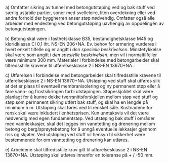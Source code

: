 a) Omfatter sikring av tunnel med betongutstøping ved og bak stuff ved særlig ustabile partier, soner med svelleleire, liten overdekning eller ved andre forhold der byggherren anser støp nødvendig.
Omfatter også alle arbeider med endesteng ved betongutstøping uavhengig av oppdelingen av betongutstøpingen.

b) Betong skal være i fasthetsklasse B35, bestandighetsklasse M45 og kloridklasse Cl 0,1 iht. NS-EN 206+NA. Ev. behov for armering vurderes i hvert enkelt tilfelle og er angitt i *den spesielle beskrivelsen*. Minstetykkelse skal være som angitt i *den spesielle beskrivelsen*, men vil i normaltilfeller være minimum 300 mm. Materialer i forbindelse med betongarbeider skal tilfredsstille kravene til utførelsesklasse 2 i NS-EN 13670+NA..

c) Utførelsen i forbindelse med betongarbeider skal tilfredsstille kravene til utførelsesklasse 2 i NS-EN 13670+NA. Utstøping ved stuff skal utføres slik at det er plass til eventuell membranisolering og ny permanent støp eller å føre vann- og frostsikringen forbi utstøpingen.
Støpeskjoldet skal være planlagt for å kunne dekke tverrsnittsforskjellen mellom støp ved stuff og støp som permanent sikring utført bak stuff, og skal ha en lengde på minimum 5 m.
Utstøping skal føres ned til rensket såle. Kostnadene for rensk skal være inkludert i enhetsprisen. Kun unntaksvis vil det være nødvendig med egen fundamentstøp.
Ved utstøping bak stuff i områder med vannlekkasjer, skal det legges inn vanntetting og drenering mellom betong og berg/sprøytebetong for å unngå eventuelle lekkasjer gjennom riss og skjøter. Ved utstøping ved stuff vil hensyn til sikkerhet være bestemmende for om vanntetting og drenering kan utføres.

e) Arbeidene skal tilfredsstille krav gitt til utførelsesklasse 2 i NS-EN 13670+NA. Utstøping skal utføres innenfor en toleranse på + / -50 mm.

